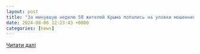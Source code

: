 ```yaml
---
layout: post
title: "За минувшую неделю 58 жителей Крыма попались на уловки мошенников"
date: 2024-08-06 12:23:43 +0000
categories: [news]
---
```


[Читати далі](https://kafanews.com/novosti/211717/za-minuvshuyu-nedelyu-58-shiteley-kryma-popalis-na-ulovki-moshennikov_2024-08-06)
